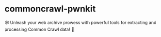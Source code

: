 # commoncrawl-pwnkit
🕸️ Unleash your web archive prowess with powerful tools for extracting and processing Common Crawl data! 🚀
